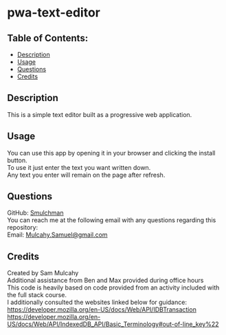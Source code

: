 # pwa-text-editor

## Table of Contents:
- [Description](#description)
- [Usage](#usage)
- [Questions](#questions)
- [Credits](#credits)

## Description

This is a simple text editor built as a progressive web application.

## Usage

You can use this app by opening it in your browser and clicking the install button.\
To use it just enter the text you want written down.\
Any text you enter will remain on the page after refresh.

## Questions

GitHub: [Smulchman](https://github.com/Smulchman)\
You can reach me at the following email with any questions regarding this repository:\
Email: Mulcahy.Samuel@gmail.com

## Credits
Created by Sam Mulcahy \
Additional assistance from Ben and Max provided during office hours \
This code is heavily based on code provided from an activity included with the full stack course.\
I additionally consulted the websites linked below for guidance:\
https://developer.mozilla.org/en-US/docs/Web/API/IDBTransaction \
https://developer.mozilla.org/en-US/docs/Web/API/IndexedDB_API/Basic_Terminology#out-of-line_key%22
